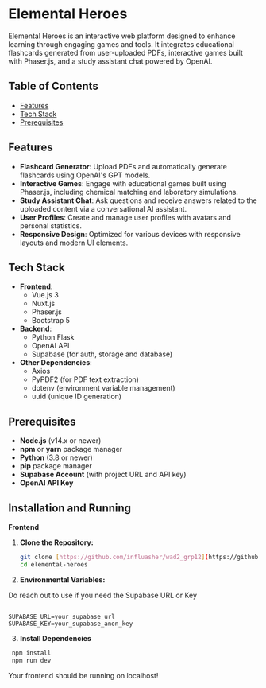 ﻿# Elemental Heroes

Elemental Heroes is an interactive web platform designed to enhance learning through engaging games and tools. It integrates educational flashcards generated from user-uploaded PDFs, interactive games built with Phaser.js, and a study assistant chat powered by OpenAI.

## Table of Contents

- [Features](#features)
- [Tech Stack](#tech-stack)
- [Prerequisites](#prerequisites)

## Features

- **Flashcard Generator**: Upload PDFs and automatically generate flashcards using OpenAI's GPT models.
- **Interactive Games**: Engage with educational games built using Phaser.js, including chemical matching and laboratory simulations.
- **Study Assistant Chat**: Ask questions and receive answers related to the uploaded content via a conversational AI assistant.
- **User Profiles**: Create and manage user profiles with avatars and personal statistics.
- **Responsive Design**: Optimized for various devices with responsive layouts and modern UI elements.

## Tech Stack

- **Frontend**:
  - Vue.js 3
  - Nuxt.js
  - Phaser.js
  - Bootstrap 5
- **Backend**:
  - Python Flask
  - OpenAI API
  - Supabase (for auth, storage and database)
- **Other Dependencies**:
  - Axios
  - PyPDF2 (for PDF text extraction)
  - dotenv (environment variable management)
  - uuid (unique ID generation)

## Prerequisites

- **Node.js** (v14.x or newer)
- **npm** or **yarn** package manager
- **Python** (3.8 or newer)
- **pip** package manager
- **Supabase Account** (with project URL and API key)
- **OpenAI API Key**

## Installation and Running

**Frontend**

1. **Clone the Repository:**

   ```bash
   git clone [https://github.com/influasher/wad2_grp12](https://github.com/influasher/wad2_grp12)
   cd elemental-heroes
   ```

2. **Environmental Variables:**

Do reach out to use if you need the Supabase URL or Key

```

SUPABASE_URL=your_supabase_url
SUPABASE_KEY=your_supabase_anon_key

```

3. **Install Dependencies**

```bash
 npm install
 npm run dev
```

Your frontend should be running on localhost! 
